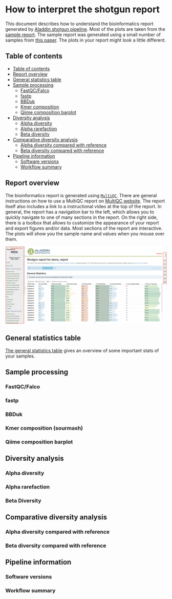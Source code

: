 # How to interpret the shotgun report
This document describes how to understand the bioinformatics report generated by [Aladdin shotgun pipeline](https://github.com/Zymo-Research/aladdin-shotgun). Most of the plots are taken from the [sample report](https://zymo-research.github.io/pipeline-resources/reports/shotgun_sample_report.html). The sample report was generated using a small number of samples from [this paper](https://pubmed.ncbi.nlm.nih.gov/35614211). The plots in your report might look a little different.

## Table of contents
* [Table of contents](#table-of-contents)
* [Report overview](#report-overview)
* [General statistics table](#general-statistics-table)
* [Sample processing](#sample-processing)
  * [FastQC/Falco](#fastqc/falco)
  * [fastp](#fastp)
  * [BBDuk](#bbduk)
  * [Kmer composition](#kmer-composition-sourmash)
  * [Qiime composition barplot](#qiime-composition-barplot)
* [Diversity analysis](#diversity-analysis)
  * [Alpha diversity](#alpha-diversity)
  * [Alpha rarefaction](#alpha-rarefaction)
  * [Beta diversity](#beta-diversity)
* [Comparative diversity analysis](#comparative-diversity-analysis)
  * [Alpha diversity compared with reference](#alpha-diversity-compared-with-reference)
  * [Beta diversity compared with reference](#beta-diversity-compared-with-reference)
* [Pipeline information](#pipeline-information)
  * [Software versions](#software-versions)
  * [Workflow summary](#workflow-summary)

## Report overview
The bioinformatics report is generated using [`MultiQC`](https://multiqc.info/). There are general instructions on how to use a MultiQC report on [MultiQC website](https://multiqc.info/). The report itself also includes a link to a instructional video at the top of the report. In general, the report has a navigation bar to the left, which allows you to quickly navigate to one of many sections in the report. On the right side, there is a toolbox that allows to customize the appearance of your report and export figures and/or data. Most sections of the report are interactive. The plots will show you the sample name and values when you mouse over them.

![Report overview](../images/shotgun/report_overview.png)

## General statistics table
[The general statistics table](https://zymo-research.github.io/pipeline-resources/reports/shotgun_sample_report.html#general_stats) gives an overview of some important stats of your samples. 

## Sample processing

### FastQC/Falco

### fastp

### BBDuk

### Kmer composition (sourmash)

### Qiime composition barplot

## Diversity analysis

### Alpha diversity

### Alpha rarefaction

### Beta Diversity

## Comparative diversity analysis

### Alpha diversity compared with reference

### Beta diversity compared with reference

## Pipeline information

### Software versions

### Workflow summary